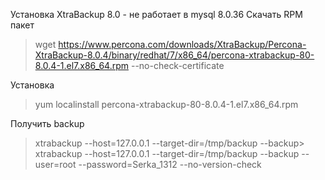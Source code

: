 Установка XtraBackup 8.0 - не работает в mysql 8.0.36
Скачать RPM пакет
>wget https://www.percona.com/downloads/XtraBackup/Percona-XtraBackup-8.0.4/binary/redhat/7/x86_64/percona-xtrabackup-80-8.0.4-1.el7.x86_64.rpm --no-check-certificate

Установка
>yum localinstall percona-xtrabackup-80-8.0.4-1.el7.x86_64.rpm

Получить backup
>xtrabackup --host=127.0.0.1 --target-dir=/tmp/backup --backup>
>xtrabackup --host=127.0.0.1 --target-dir=/tmp/backup --backup --user=root --password=Serka_1312  --no-version-check 



